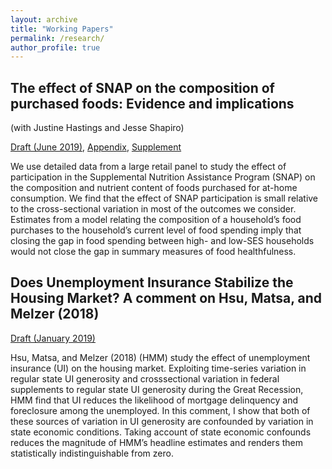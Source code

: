 ```yaml
---
layout: archive
title: "Working Papers"
permalink: /research/
author_profile: true
---
```


## The effect of SNAP on the composition of purchased foods: Evidence and implications

(with Justine Hastings and Jesse Shapiro)

[Draft (June 2019)](../files/paper1.pdf), [Appendix](../files/paper1.pdf), [Supplement](../files/paper1.pdf)

We use detailed data from a large retail panel to study the effect of participation in the Supplemental Nutrition Assistance Program (SNAP) on the composition and nutrient content of foods purchased for at-home consumption. We find that the effect of SNAP participation is small relative to the cross-sectional variation in most of the outcomes we consider. Estimates from a model relating the composition of a household’s food purchases to the household’s current level of food spending imply that closing the gap in food spending between high- and low-SES households would not close the gap in summary measures of food healthfulness.

## Does Unemployment Insurance Stabilize the Housing Market? A comment on Hsu, Matsa, and Melzer (2018)

[Draft (January 2019)](../files/paper1.pdf)

Hsu, Matsa, and Melzer (2018) (HMM) study the effect of unemployment insurance (UI) on the housing market. Exploiting time-series variation in regular state UI generosity and crosssectional variation in federal supplements to regular state UI generosity during the Great Recession, HMM find that UI reduces the likelihood of mortgage delinquency and foreclosure among
the unemployed. In this comment, I show that both of these sources of variation in UI generosity are confounded by variation in state economic conditions. Taking account of state economic confounds reduces the magnitude of HMM’s headline estimates and renders them statistically indistinguishable from zero.
